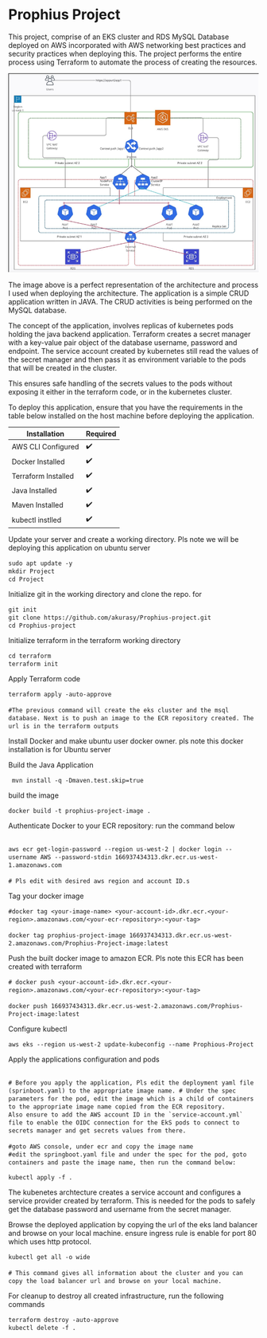 # Prophius Project

This project, comprise of an EKS cluster and RDS MySQL Database deployed on AWS incorporated with AWS networking best practices and security practices when deploying this. The project performs the entire process using Terraform to automate the process of creating the resources. 

![Alt text](./readmeimg/image.png)

The image above is a perfect representation of the architecture and process I used when deploying the architecture. The application is a simple CRUD application written in JAVA. The CRUD activities is being performed on the MySQL database. 

The concept of the application, involves replicas of kubernetes pods holding the java backend application. Terraform creates a secret manager with a key-value pair object of the database username, password and endpoint. The service account created by kubernetes still read the values of the secret manager and then pass it as environment variable to the pods that will be created in the cluster.

This ensures safe handling of the secrets values to the pods without exposing it either in the terraform code, or in the kubernetes cluster.

To deploy this application, ensure that you have the requirements in the table below installed on the host machine before deploying the application.

|Installation|Required |
| ------------- | ------------- |
| AWS CLI Configured  | :heavy_check_mark:  |
| Docker Installed  | :heavy_check_mark:  |
| Terraform Installed | :heavy_check_mark: |
| Java Installed | :heavy_check_mark: |
| Maven Installed| :heavy_check_mark: |
| kubectl instlled | :heavy_check_mark: |

Update your server and create a working directory. Pls note we will be deploying this application on ubuntu server

```
sudo apt update -y
mkdir Project
cd Project
```

Initialize git in the working directory and clone the repo. for

```
git init
git clone https://github.com/akurasy/Prophius-project.git
cd Prophius-project
``` 


Initialize terraform in the terraform working directory

```
cd terraform
terraform init
```

Apply Terraform code

```
terraform apply -auto-approve

#The previous command will create the eks cluster and the msql database. Next is to push an image to the ECR repository created. The url is in the terraform outputs
```


Install Docker and make ubuntu user docker owner. pls note this docker installation is for Ubuntu server 


 Build the Java Application
```
 mvn install -q -Dmaven.test.skip=true
```

build the image
```
docker build -t prophius-project-image .
```


Authenticate Docker to your ECR repository: run the command below

```

aws ecr get-login-password --region us-west-2 | docker login --username AWS --password-stdin 166937434313.dkr.ecr.us-west-1.amazonaws.com

# Pls edit with desired aws region and account ID.s
```


Tag your docker image

```
#docker tag <your-image-name> <your-account-id>.dkr.ecr.<your-region>.amazonaws.com/<your-ecr-repository>:<your-tag>

docker tag prophius-project-image 166937434313.dkr.ecr.us-west-2.amazonaws.com/Prophius-Project-image:latest
```


Push the built docker image to amazon ECR. Pls note this ECR has been created with terraform

```
# docker push <your-account-id>.dkr.ecr.<your-region>.amazonaws.com/<your-ecr-repository>:<your-tag>

docker push 166937434313.dkr.ecr.us-west-2.amazonaws.com/Prophius-Project-image:latest
```


Configure kubectl 

```
aws eks --region us-west-2 update-kubeconfig --name Prophious-Project
```


Apply the applications configuration and pods

```

# Before you apply the application, Pls edit the deployment yaml file (sprinboot.yaml) to the appropriate image name. # Under the spec parameters for the pod, edit the image which is a child of containers to the appropriate image name copied from the ECR repository.
Also ensure to add the AWS account ID in the `service-account.yml` file to enable the OIDC connection for the EkS pods to connect to secrets manager and get secrets values from there.

#goto AWS console, under ecr and copy the image name
#edit the springboot.yaml file and under the spec for the pod, goto containers and paste the image name, then run the command below:
```

```
kubectl apply -f .
```

The kubenetes archtecture creates a service account and configures a service provider created by terraform. This is needed for the pods to safely get the database password and username from the secret manager.



Browse the deployed application by copying the url of the eks land balancer and browse on your local machine. ensure ingress rule is enable for port 80 which uses http protocol.


```
kubectl get all -o wide

# This command gives all information about the cluster and you can copy the load balancer url and browse on your local machine.
```

For cleanup to destroy all created infrastructure, run the following commands
 
```
terraform destroy -auto-approve
kubectl delete -f .
```
